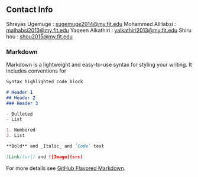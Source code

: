 ## Contact Info

Shreyas Ugemuge : sugemuge2014@my.fit.edu
Mohammed AlHabsi : malhabsi2013@my.fit.edu
Yaqeen Alkathiri : yalkathiri2013@my.fit.edu
Shiru hou : shou2015@my.fit.edu

### Markdown

Markdown is a lightweight and easy-to-use syntax for styling your writing. It includes conventions for

```markdown
Syntax highlighted code block

# Header 1
## Header 2
### Header 3

- Bulleted
- List

1. Numbered
2. List

**Bold** and _Italic_ and `Code` text

[Link](url) and ![Image](src)
```

For more details see [GitHub Flavored Markdown](https://guides.github.com/features/mastering-markdown/).

